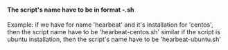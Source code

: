 #### The script's name have to be in format <NAME>-<DISTRIBUTION>.sh

Example: if we have for name 'hearbeat' and it's installation for 'centos', then the script name have to be 'hearbeat-centos.sh'
similar if the script is ubuntu installation, then the script's name have to be 'hearbeat-ubuntu.sh'
